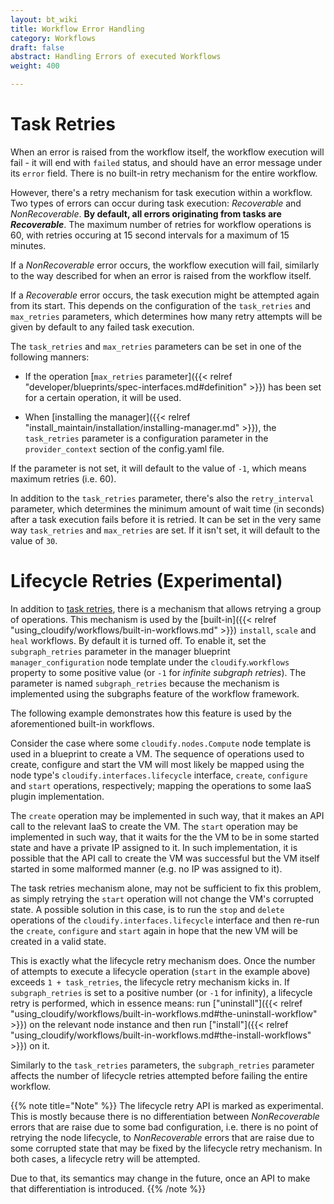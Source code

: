 ```yaml
---
layout: bt_wiki
title: Workflow Error Handling
category: Workflows
draft: false
abstract: Handling Errors of executed Workflows
weight: 400

---
```




# Task Retries

When an error is raised from the workflow itself, the workflow execution will fail - it will end with `failed` status, and should have an error message under its `error` field. There is no built-in retry mechanism for the entire workflow.

However, there's a retry mechanism for task execution within a workflow.
Two types of errors can occur during task execution: *Recoverable* and *NonRecoverable*. **By default, all errors originating from tasks are *Recoverable***. The maximum number of retries for workflow operations is 60, with retries occuring at 15 second intervals for a maximum of 15 minutes.

If a *NonRecoverable* error occurs, the workflow execution will fail, similarly to the way described for when an error is raised from the workflow itself.

If a *Recoverable* error occurs, the task execution might be attempted again from its start. This depends on the configuration of the `task_retries` and `max_retries` parameters, which determines how many retry attempts will be given by default to any failed task execution.

The `task_retries` and `max_retries` parameters can be set in one of the following manners:

* If the operation [`max_retries` parameter]({{< relref "developer/blueprints/spec-interfaces.md#definition" >}}) has been set for a certain operation, it will be used.

* When [installing the manager]({{< relref "install_maintain/installation/installing-manager.md" >}}), the `task_retries` parameter is a configuration parameter in the `provider_context` section of the config.yaml file.

If the parameter is not set, it will default to the value of `-1`, which means maximum retries (i.e. 60).

In addition to the `task_retries` parameter, there's also the `retry_interval` parameter, which determines the minimum amount of wait time (in seconds) after a task execution fails before it is retried. It can be set in the very same way `task_retries` and `max_retries` are set. If it isn't set, it will default to the value of `30`.

# Lifecycle Retries (Experimental)

In addition to [task retries](#task-retries), there is a mechanism that allows retrying a group of operations. This mechanism is used by the [built-in]({{< relref "using_cloudify/workflows/built-in-workflows.md" >}}) `install`, `scale` and `heal` workflows. By default it is turned off. To enable it, set the `subgraph_retries` parameter in the manager blueprint `manager_configuration` node template under the `cloudify`.`workflows` property to some positive value (or `-1` for *infinite subgraph retries*). The parameter is named `subgraph_retries` because the mechanism is implemented using the subgraphs feature of the workflow framework.

The following example demonstrates how this feature is used by the aforementioned built-in workflows.

Consider the case where some `cloudify.nodes.Compute` node template is used in a blueprint to create a VM. The sequence of operations used to create, configure and start the VM will most likely be mapped using the node type's `cloudify.interfaces.lifecycle` interface, `create`, `configure` and `start` operations, respectively; mapping the operations to some IaaS plugin implementation.

The `create` operation may be implemented in such way, that it makes an API call to the relevant IaaS to create the VM. The `start` operation may be implemented in such way, that it waits for the the VM to be in some started state and have a private IP assigned to it. In such implementation, it is possible that the API call to create the VM was successful but the VM itself started in some malformed manner (e.g. no IP was assigned to it).

The task retries mechanism alone, may not be sufficient to fix this problem, as simply retrying the `start` operation will not change the VM's corrupted state. A possible solution in this case, is to run the `stop` and `delete` operations of the `cloudify.interfaces.lifecycle` interface and then re-run the `create`, `configure` and `start` again in hope that the new VM will be created in a valid state.

This is exactly what the lifecycle retry mechanism does. Once the number of attempts to execute a lifecycle operation (`start` in the example above) exceeds `1 + task_retries`, the lifecycle retry mechanism kicks in. If `subgraph_retries` is set to a positive number (or `-1` for infinity), a lifecycle retry is performed, which in essence means: run ["uninstall"]({{< relref "using_cloudify/workflows/built-in-workflows.md#the-uninstall-workflow" >}}) on the relevant node instance and then run ["install"]({{< relref "using_cloudify/workflows/built-in-workflows.md#the-install-workflows" >}}) on it.

Similarly to the `task_retries` parameters, the `subgraph_retries` parameter affects the number of lifecycle retries attempted before failing the entire workflow.

{{% note title="Note" %}}
The lifecycle retry API is marked as experimental. This is mostly because there is no differentiation between *NonRecoverable* errors that are raise due to some bad configuration, i.e. there is no point of retrying the node lifecycle, to *NonRecoverable* errors that are raise due to some corrupted state that may be fixed by the lifecycle retry mechanism. In both cases, a lifecycle retry will be attempted.

Due to that, its semantics may change in the future, once an API to make that differentiation is introduced.
{{% /note %}}
